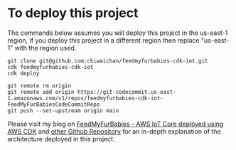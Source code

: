 # To deploy this project

The commands below assumes you will deploy this project in the us-east-1 region, if you deploy this project in a different region then replace "us-east-1" with the region used.

```
git clone git@github.com:chiwaichan/feedmyfurbabies-cdk-iot.git
cdk feedmyfurbabies-cdk-iot
cdk deploy

git remote rm origin
git remote add origin https://git-codecommit.us-east-1.amazonaws.com/v1/repos/feedmyfurbabies-cdk-iot-FeedMyFurBabiesCodeCommitRepo
git push --set-upstream origin main
```

Please visit my blog on [FeedMyFurBabies - AWS IoT Core deployed using AWS CDK](https://chiwaichan.co.nz/2024/02/02/feedmyfurbabies-i-am-switching-to-aws-cdk/) and [other Github Repository](https://github.com/chiwaichan/aws-iot-cat-feeder) for an in-depth explanation of the architecture deployed in this project.  